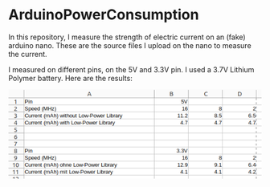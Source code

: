 # ArduinoPowerConsumption

In this repository, I measure the strength of electric current on an (fake) arduino nano. These are the source files I upload on the nano to measure the current.

I measured on different pins, on the 5V and 3.3V pin. I used a 3.7V Lithium Polymer battery. Here are the results:

![Measure](img/measure.png)
